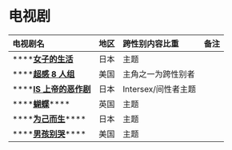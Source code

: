# 电视剧



| 电视剧名 | 地区 | 跨性别内容比重 | 备注 |
| :--- | :--- | :--- | :--- |
| \*\*\*\*[**女子的生活**](https://movie.douban.com/subject/27192250/) | 日本 | 主题 |  |
| \*\*\*\*[**超感 8 人组**](https://movie.douban.com/subject/23011215/) | 美国 | 主角之一为跨性别者 |  |
| \*\*\*\*[**IS 上帝的恶作剧**](https://movie.douban.com/subject/6436760/) | 日本 | Intersex/间性者主题 |  |
| \*\*\*\*[**蝴蝶**](https://movie.douban.com/subject/27180753/)\*\*\*\* | 英国 | 主题 |  |
| \*\*\*\*[**为己而生**](https://movie.douban.com/subject/2274900/)\*\*\*\* | 日本 | 主题 |  |
| \*\*\*\*[**男孩别哭**](https://movie.douban.com/subject/1300528/)\*\*\*\* | 美国 | 主题 |  |



